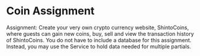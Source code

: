 # Coin Assignment
Assignment: Create your very own crypto currency website, ShintoCoins, where guests can gain new coins, buy, sell and view the transaction history of ShintoCoins. You do not have to include a database for this assignment. Instead, you may use the Service to hold data needed for multiple partials. 
